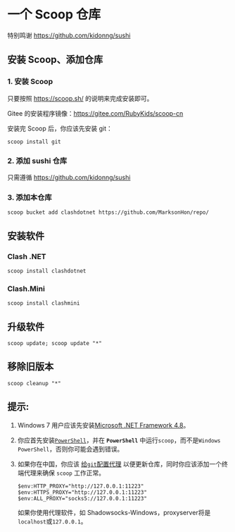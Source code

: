# 一个 Scoop 仓库

特别鸣谢 <https://github.com/kidonng/sushi>

## 安装 Scoop、添加仓库

### 1. 安装 Scoop

只要按照 <https://scoop.sh/> 的说明来完成安装即可。

Gitee 的安装程序镜像：<https://gitee.com/RubyKids/scoop-cn>

安装完 Scoop 后，你应该先安装 git：

```pwsh
scoop install git
```

### 2. 添加 sushi 仓库

只需遵循 <https://github.com/kidonng/sushi>

### 3. 添加本仓库

```pwsh
scoop bucket add clashdotnet https://github.com/MarksonHon/repo/
```

## 安装软件

### Clash .NET

```pwsh
scoop install clashdotnet
```
### Clash.Mini

```pwsh
scoop install clashmini
```

## 升级软件

```pwsh
scoop update; scoop update "*"
```

## 移除旧版本

```pwsh 
scoop cleanup "*"
```

## 提示: 

1. Windows 7 用户应该先安装[Microsoft .NET Framework 4.8](https://support.microsoft.com/en-us/topic/microsoft-net-framework-4-8-offline-installer-for-windows-9d23f658-3b97-68ab-d013-aa3c3e7495e0)。
2. 你应首先安装[`PowerShell`](https://aka.ms/powershell-release?tag=stable)，并在 **`PowerShell`** 中运行`scoop`，而不是`Windows PowerShell`，否则你可能会遇到错误。
3. 如果你在中国，你应该 [给`git`配置代理](https://gist.github.com/evantoli/f8c23a37eb3558ab8765) 以便更新仓库，同时你应该添加一个终端代理来确保 `scoop` 工作正常。

    ```pwsh
    $env:HTTP_PROXY="http://127.0.0.1:11223"
    $env:HTTPS_PROXY="http://127.0.0.1:11223"
    $env:ALL_PROXY="socks5://127.0.0.1:11223"
    ```
    如果你使用代理软件，如 Shadowsocks-Windows，proxyserver将是`localhost`或`127.0.0.1`。
